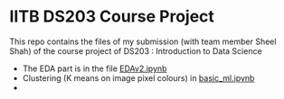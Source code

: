 # IITB DS203 Course Project
This repo contains the files of my submission (with team member Sheel Shah) of the course project of DS203 : Introduction to Data Science <br>
<ul>
   <li> The EDA part is in the file <a href="https://github.com/Sumeet-Kumar-Mishra/iitb_ds203_project/blob/master/EDAv2.ipynb">EDAv2.ipynb</a>
   <li> Clustering (K means on image pixel colours) in <a href="https://github.com/Sumeet-Kumar-Mishra/iitb_ds203_project/blob/master/basic_ml.ipynb">basic_ml.ipynb</a>
   <li> 
